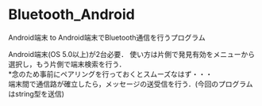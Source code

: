 # Bluetooth_Android
Android端末 to Android端末でBluetooth通信を行うプログラム

Android端末(OS 5.0以上)が2台必要．
使い方は片側で発見有効をメニューから選択し，もう片側で端末検索を行う．
<lr>  
*念のため事前にペアリングを行っておくとスムーズなはず・・・</lr>                       
端末間で通信路が確立したら，メッセージの送受信を行う．(今回のプログラムはstring型を送信)
